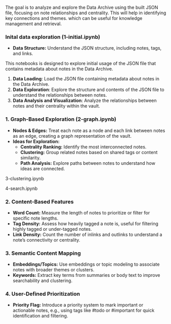 The goal is to analyze and explore the Data Archive using the built JSON file, focusing on note relationships and centrality. This will help in identifying key connections and themes. which can be useful for knowledge management and retrieval.

### Inital data exploration (1-initial.ipynb)
- **Data Structure:** Understand the JSON structure, including notes, tags, and links.

This notebooks is designed to explore initial usage of the JSON file that contains metadata about notes in the Data Archive. 

1. **Data Loading**: Load the JSON file containing metadata about notes in the Data Archive.
2. **Data Exploration**: Explore the structure and contents of the JSON file to understand the relationships between notes.
3. **Data Analysis and Visualization**: Analyze the relationships between notes and their centrality within the vault.



### **1. Graph-Based Exploration** (2-graph.ipynb)
- **Nodes & Edges:** Treat each note as a node and each link between notes as an edge, creating a graph representation of the vault.
- **Ideas for Exploration:**
  - **Centrality Ranking:** Identify the most interconnected notes.
  - **Clustering:** Group related notes based on shared tags or content similarity.
  - **Path Analysis:** Explore paths between notes to understand how ideas are connected.

3-clustering.ipynb

4-search.ipynb


### **2. Content-Based Features**
- **Word Count:** Measure the length of notes to prioritize or filter for specific note lengths.
- **Tag Density:** Assess how heavily tagged a note is, useful for filtering highly tagged or under-tagged notes.
- **Link Density:** Count the number of inlinks and outlinks to understand a note’s connectivity or centrality.


### **3. Semantic Content Mapping**
- **Embeddings/Topics:** Use embeddings or topic modeling to associate notes with broader themes or clusters.
- **Keywords:** Extract key terms from summaries or body text to improve searchability and clustering.


### **4. User-Defined Prioritization**
- **Priority Flag:** Introduce a priority system to mark important or actionable notes, e.g., using tags like #todo or #important for quick identification and filtering.
